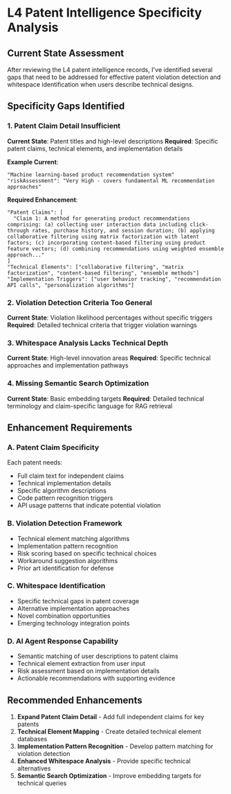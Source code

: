 # L4 Patent Intelligence Specificity Analysis

## Current State Assessment

After reviewing the L4 patent intelligence records, I've identified several gaps that need to be addressed for effective patent violation detection and whitespace identification when users describe technical designs.

## Specificity Gaps Identified

### 1. Patent Claim Detail Insufficient
**Current State**: Patent titles and high-level descriptions
**Required**: Specific patent claims, technical elements, and implementation details

**Example Current**:
```
"Machine learning-based product recommendation system"
"riskAssessment": "Very High - covers fundamental ML recommendation approaches"
```

**Required Enhancement**:
```
"Patent Claims": [
  "Claim 1: A method for generating product recommendations comprising: (a) collecting user interaction data including click-through rates, purchase history, and session duration; (b) applying collaborative filtering using matrix factorization with latent factors; (c) incorporating content-based filtering using product feature vectors; (d) combining recommendations using weighted ensemble approach..."
]
"Technical Elements": ["collaborative filtering", "matrix factorization", "content-based filtering", "ensemble methods"]
"Implementation Triggers": ["user behavior tracking", "recommendation API calls", "personalization algorithms"]
```

### 2. Violation Detection Criteria Too General
**Current State**: Violation likelihood percentages without specific triggers
**Required**: Detailed technical criteria that trigger violation warnings

### 3. Whitespace Analysis Lacks Technical Depth
**Current State**: High-level innovation areas
**Required**: Specific technical approaches and implementation pathways

### 4. Missing Semantic Search Optimization
**Current State**: Basic embedding targets
**Required**: Detailed technical terminology and claim-specific language for RAG retrieval

## Enhancement Requirements

### A. Patent Claim Specificity
Each patent needs:
- Full claim text for independent claims
- Technical implementation details
- Specific algorithm descriptions
- Code pattern recognition triggers
- API usage patterns that indicate potential violation

### B. Violation Detection Framework
- Technical element matching algorithms
- Implementation pattern recognition
- Risk scoring based on specific technical choices
- Workaround suggestion algorithms
- Prior art identification for defense

### C. Whitespace Identification
- Specific technical gaps in patent coverage
- Alternative implementation approaches
- Novel combination opportunities
- Emerging technology integration points

### D. AI Agent Response Capability
- Semantic matching of user descriptions to patent claims
- Technical element extraction from user input
- Risk assessment based on implementation details
- Actionable recommendations with supporting evidence

## Recommended Enhancements

1. **Expand Patent Claim Detail** - Add full independent claims for key patents
2. **Technical Element Mapping** - Create detailed technical element databases
3. **Implementation Pattern Recognition** - Develop pattern matching for violation detection
4. **Enhanced Whitespace Analysis** - Provide specific technical alternatives
5. **Semantic Search Optimization** - Improve embedding targets for technical queries

